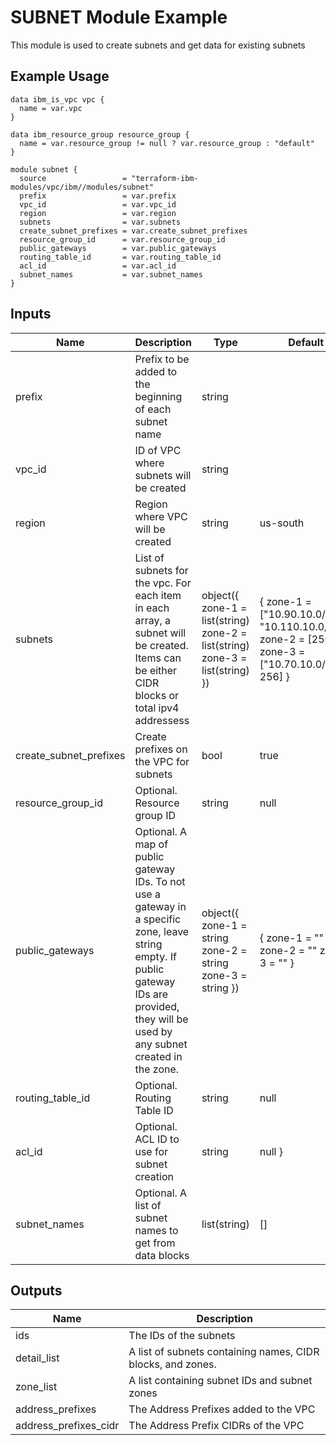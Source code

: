 # SUBNET Module Example

This module is used to create subnets and get data for existing subnets

## Example Usage
```
data ibm_is_vpc vpc {
  name = var.vpc
}

data ibm_resource_group resource_group {
  name = var.resource_group != null ? var.resource_group : "default"
}

module subnet {
  source                 = "terraform-ibm-modules/vpc/ibm//modules/subnet"
  prefix                 = var.prefix
  vpc_id                 = var.vpc_id
  region                 = var.region
  subnets                = var.subnets
  create_subnet_prefixes = var.create_subnet_prefixes
  resource_group_id      = var.resource_group_id
  public_gateways        = var.public_gateways
  routing_table_id       = var.routing_table_id
  acl_id                 = var.acl_id
  subnet_names           = var.subnet_names
}
```

<!-- BEGINNING OF PRE-COMMIT-TERRAFORM DOCS HOOK -->

## Inputs

Name                   | Description                                                                                                                                                                                  | Type                                                                          | Default
---------------------- | -------------------------------------------------------------------------------------------------------------------------------------------------------------------------------------------- | ----------------------------------------------------------------------------- | -------------------------------------------------------------------------------------------------
prefix                 | Prefix to be added to the beginning of each subnet name                                                                                                                                      | string                                                                        | 
vpc_id                 | ID of VPC where subnets will be created                                                                                                                                                      | string                                                                        | 
region                 | Region where VPC will be created                                                                                                                                                             | string                                                                        | us-south
subnets                | List of subnets for the vpc. For each item in each array, a subnet will be created. Items can be either CIDR blocks or total ipv4 addressess                                                 | object({ zone-1 = list(string) zone-2 = list(string) zone-3 = list(string) }) | { zone-1 = ["10.90.10.0/24", "10.110.10.0/24"], zone-2 = [256], zone-3 = ["10.70.10.0/24", 256] }
create_subnet_prefixes | Create prefixes on the VPC for subnets                                                                                                                                                       | bool                                                                          | true
resource_group_id      | Optional. Resource group ID                                                                                                                                                                  | string                                                                        | null
public_gateways        | Optional. A map of public gateway IDs. To not use a gateway in a specific zone, leave string empty. If public gateway IDs are provided, they will be used by any subnet created in the zone. | object({ zone-1 = string zone-2 = string zone-3 = string })                   | { zone-1 = "" zone-2 = "" zone-3 = "" }
routing_table_id       | Optional. Routing Table ID                                                                                                                                                                   | string                                                                        | null
acl_id                 | Optional. ACL ID to use for subnet creation                                                                                                                                                  | string                                                                        | null }
subnet_names           | Optional. A list of subnet names to get from data blocks                                                                                                                                     | list(string)                                                                  | []

## Outputs

Name                  | Description
--------------------- | -----------------------------------------------------------
ids                   | The IDs of the subnets
detail_list           | A list of subnets containing names, CIDR blocks, and zones.
zone_list             | A list containing subnet IDs and subnet zones
address_prefixes      | The Address Prefixes added to the VPC
address_prefixes_cidr | The Address Prefix CIDRs of the VPC

<!-- END OF PRE-COMMIT-TERRAFORM DOCS HOOK -->